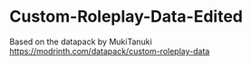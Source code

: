 # Custom-Roleplay-Data-Edited
Based on the datapack by MukiTanuki https://modrinth.com/datapack/custom-roleplay-data
